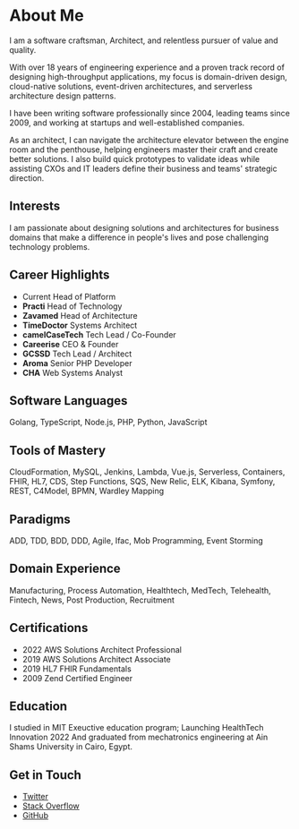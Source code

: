 # About Me

I am a software craftsman, Architect, and relentless pursuer of value and quality.

With over 18 years of engineering experience and a proven track record of designing high-throughput applications, my focus is domain-driven design, cloud-native solutions, event-driven architectures, and serverless architecture design patterns.

I have been writing software professionally since 2004, leading teams since 2009, and working at startups and well-established companies.

As an architect, I can navigate the architecture elevator between the engine room and the penthouse, helping engineers master their craft and create better solutions. I also build quick prototypes to validate ideas while assisting CXOs and IT leaders define their business and teams' strategic direction.

## Interests
I am passionate about designing solutions and architectures for business domains that make a difference in people's lives and pose challenging technology problems.

## Career Highlights
- Current           Head of Platform
- **Practi**        Head of Technology
- **Zavamed**       Head of Architecture
- **TimeDoctor**    Systems Architect
- **camelCaseTech** Tech Lead / Co-Founder
- **Careerise**     CEO & Founder
- **GCSSD**         Tech Lead / Architect
- **Aroma**         Senior PHP Developer
- **CHA**           Web Systems Analyst

## Software Languages
Golang, TypeScript, Node.js, PHP, Python, JavaScript

## Tools of Mastery
CloudFormation, MySQL, Jenkins, Lambda, Vue.js, Serverless, Containers, FHIR, HL7, CDS, Step Functions, SQS, New Relic, ELK, Kibana, Symfony, REST, C4Model, BPMN, Wardley Mapping

## Paradigms
ADD, TDD, BDD, DDD, Agile, Ifac, Mob Programming, Event Storming

## Domain Experience
Manufacturing, Process Automation, Healthtech, MedTech, Telehealth, Fintech, News, Post Production, Recruitment

## Certifications
- 2022 AWS Solutions Architect Professional
- 2019 AWS Solutions Architect Associate
- 2019 HL7 FHIR Fundamentals
- 2009 Zend Certified Engineer

## Education
I studied in MIT Exeuctive education program; Launching HealthTech Innovation 2022
And graduated from mechatronics engineering at Ain Shams University in Cairo, Egypt.

## Get in Touch
* [Twitter](https://twitter.com/me2resh)
* [Stack Overflow](https://stackoverflow.com/users/2373953/me2resh)
* [GitHub](https://github.com/me2resh)
